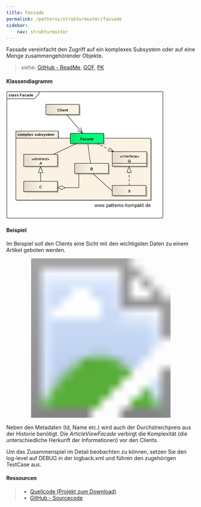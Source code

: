 ```yaml
---
title: Fassade
permalink: /patterns/strukturmuster/fassade
sidebar:
    nav: strukturmuster
---
```


Fassade vereinfacht den Zugriff auf ein komplexes Subsystem oder auf eine Menge zusammengehörender Objekte.

> siehe: [GitHub - ReadMe](https://github.com/KarlEilebrecht/patterns-kompakt-code/blob/main/src/test/java/de/calamanari/pk/facade/README.md), [GOF](/literature#gof), [PK](/literature#pk)

#### Klassendiagramm

![](/images/patterns/fassade/facade_cn.png)

#### Beispiel

Im Beispiel soll den Clients eine Sicht mit den wichtigsten Daten zu einem Artikel geboten werden.

<svg version="1.1" xmlns="http://www.w3.org/2000/svg" xmlns:xlink="http://www.w3.org/1999/xlink" viewBox="0 0 497 419">
<image width="497" height="419" xlink:href="/images/patterns/fassade/facade_cx.png"></image> <a xlink:href="https://github.com/KarlEilebrecht/patterns-kompakt-code/blob/main/src/main/java/de/calamanari/pk/facade/article/ArticleViewFacade.java">
<rect x="176" y="128" fill="#fff" opacity="0" width="261" height="75"></rect>
</a><a xlink:href="https://github.com/KarlEilebrecht/patterns-kompakt-code/blob/main/src/main/java/de/calamanari/pk/facade/article/ArticleManager.java">
<rect x="46" y="233" fill="#fff" opacity="0" width="126" height="36"></rect>
</a><a xlink:href="https://github.com/KarlEilebrecht/patterns-kompakt-code/blob/main/src/main/java/de/calamanari/pk/facade/article/Article.java">
<rect x="49" y="310" fill="#fff" opacity="0" width="108" height="32"></rect>
</a><a xlink:href="https://github.com/KarlEilebrecht/patterns-kompakt-code/blob/main/src/main/java/de/calamanari/pk/facade/article/history/ArticleHistory.java">
<rect x="280" y="243" fill="#fff" opacity="0" width="155" height="79"></rect>
</a>
</svg>

Neben den Metadaten (Id, Name etc.) wird auch der Durchstreichpreis aus der Historie benötigt.
Die *ArticleViewFacade* verbirgt die Komplexität (die unterschiedliche Herkunft der Informationen) vor den Clients.

Um das Zusammenspiel im Detail beobachten zu können, setzen Sie den log-level auf DEBUG in der logback.xml und führen den zugehörigen TestCase aus.


#### Ressourcen

> * [Quellcode (Projekt zum Download)](/patterns#codebeispiele)
> * [GitHub - Sourcecode](https://github.com/KarlEilebrecht/patterns-kompakt-code/tree/main/src/main/java/de/calamanari/pk/facade)